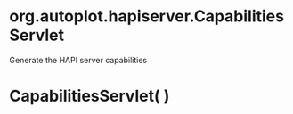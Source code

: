 # org.autoplot.hapiserver.CapabilitiesServlet

Generate the HAPI server capabilities

# CapabilitiesServlet( )


